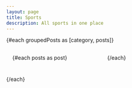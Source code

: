 ```yaml
---
layout: page
title: Sports
description: All sports in one place
---
```


<script>
  import PostItem from "$lib/components/PostItem.svelte";
  export let data;
  const { groupedPosts } = data;
</script>

{#each groupedPosts as [category, posts]}


  <div class="category-container">
    <div class="grid">
      {#each posts as post}
        <PostItem {post} />
      {/each}
    </div>
  </div>
{/each}

<style>
  .category-container {
    padding: 1rem;
    margin-bottom: 1.5rem;
  }
  .grid {
    display: grid;
    grid-template-columns: 1fr 1fr;
    grid-gap: 2rem;
  }
  h2 {
    text-transform: capitalize;
  }

  @media screen and (max-width: 800px) {
    .grid {
      grid-template-columns: 1fr;
    }
  }
</style>
